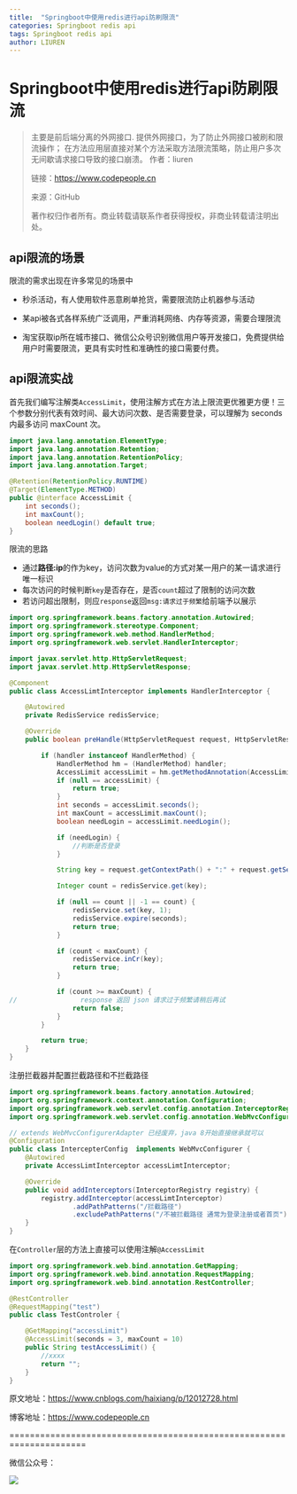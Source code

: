 ```yaml
---
title:  "Springboot中使用redis进行api防刷限流"
categories: Springboot redis api
tags: Springboot redis api
author: LIUREN
---
```


# Springboot中使用redis进行api防刷限流

> 主要是前后端分离的外网接口.
> 提供外网接口，为了防止外网接口被刷和限流操作；
> 在方法应用层直接对某个方法采取方法限流策略，防止用户多次无间歇请求接口导致的接口崩溃。
> 作者：liuren
>
> 链接：https://www.codepeople.cn
>
> 来源：GitHub
>
> 著作权归作者所有。商业转载请联系作者获得授权，非商业转载请注明出处。



## api限流的场景

限流的需求出现在许多常见的场景中

- 秒杀活动，有人使用软件恶意刷单抢货，需要限流防止机器参与活动

- 某api被各式各样系统广泛调用，严重消耗网络、内存等资源，需要合理限流

- 淘宝获取ip所在城市接口、微信公众号识别微信用户等开发接口，免费提供给用户时需要限流，更具有实时性和准确性的接口需要付费。

## api限流实战
首先我们编写注解类`AccessLimit`，使用注解方式在方法上限流更优雅更方便！三个参数分别代表有效时间、最大访问次数、是否需要登录，可以理解为 seconds 内最多访问 maxCount 次。

```java
import java.lang.annotation.ElementType;
import java.lang.annotation.Retention;
import java.lang.annotation.RetentionPolicy;
import java.lang.annotation.Target;

@Retention(RetentionPolicy.RUNTIME)
@Target(ElementType.METHOD)
public @interface AccessLimit {
    int seconds();
    int maxCount();
    boolean needLogin() default true;
}
```

限流的思路

- 通过**路径:ip**的作为key，访问次数为value的方式对某一用户的某一请求进行唯一标识
- 每次访问的时候判断`key`是否存在，是否`count`超过了限制的访问次数
- 若访问超出限制，则应`response`返回`msg:请求过于频繁`给前端予以展示

```java
import org.springframework.beans.factory.annotation.Autowired;
import org.springframework.stereotype.Component;
import org.springframework.web.method.HandlerMethod;
import org.springframework.web.servlet.HandlerInterceptor;

import javax.servlet.http.HttpServletRequest;
import javax.servlet.http.HttpServletResponse;

@Component
public class AccessLimtInterceptor implements HandlerInterceptor {

    @Autowired
    private RedisService redisService;

    @Override
    public boolean preHandle(HttpServletRequest request, HttpServletResponse response, Object handler) throws Exception {

        if (handler instanceof HandlerMethod) {
            HandlerMethod hm = (HandlerMethod) handler;
            AccessLimit accessLimit = hm.getMethodAnnotation(AccessLimit.class);
            if (null == accessLimit) {
                return true;
            }
            int seconds = accessLimit.seconds();
            int maxCount = accessLimit.maxCount();
            boolean needLogin = accessLimit.needLogin();

            if (needLogin) {
                //判断是否登录
            }

            String key = request.getContextPath() + ":" + request.getServletPath() + ":" + ip ;

            Integer count = redisService.get(key);

            if (null == count || -1 == count) {
                redisService.set(key, 1);
                redisService.expire(seconds);
                return true;
            }

            if (count < maxCount) {
                redisService.inCr(key);
                return true;
            }

            if (count >= maxCount) {
//                response 返回 json 请求过于频繁请稍后再试
                return false;
            }
        }

        return true;
    }
}
```



注册拦截器并配置拦截路径和不拦截路径



```java
import org.springframework.beans.factory.annotation.Autowired;
import org.springframework.context.annotation.Configuration;
import org.springframework.web.servlet.config.annotation.InterceptorRegistry;
import org.springframework.web.servlet.config.annotation.WebMvcConfigurer;

// extends WebMvcConfigurerAdapter 已经废弃，java 8开始直接继承就可以
@Configuration
public class IntercepterConfig  implements WebMvcConfigurer {
    @Autowired
    private AccessLimtInterceptor accessLimtInterceptor;

    @Override
    public void addInterceptors(InterceptorRegistry registry) {
        registry.addInterceptor(accessLimtInterceptor)
                .addPathPatterns("/拦截路径")
                .excludePathPatterns("/不被拦截路径 通常为登录注册或者首页");
    }
}
```

在`Controller`层的方法上直接可以使用注解`@AccessLimit`

```java
import org.springframework.web.bind.annotation.GetMapping;
import org.springframework.web.bind.annotation.RequestMapping;
import org.springframework.web.bind.annotation.RestController;

@RestController
@RequestMapping("test")
public class TestControler {

    @GetMapping("accessLimit")
    @AccessLimit(seconds = 3, maxCount = 10)
    public String testAccessLimit() {
        //xxxx
        return "";
    }
}
```



原文地址：<https://www.cnblogs.com/haixiang/p/12012728.html>

博客地址：<https://www.codepeople.cn>

=====================================================================

微信公众号：

![](https://www.codepeople.cn/imges/weixin_icon/weixin.jpg)